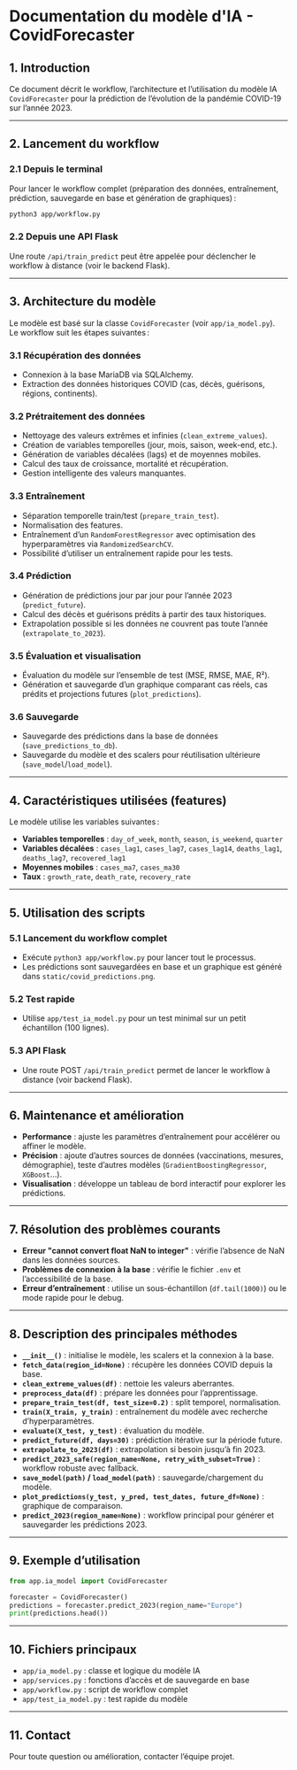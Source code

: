 # Documentation du modèle d'IA - CovidForecaster

## 1. Introduction

Ce document décrit le workflow, l’architecture et l’utilisation du modèle IA `CovidForecaster` pour la prédiction de l’évolution de la pandémie COVID-19 sur l’année 2023.

---

## 2. Lancement du workflow

### 2.1 Depuis le terminal

Pour lancer le workflow complet (préparation des données, entraînement, prédiction, sauvegarde en base et génération de graphiques) :

```bash
python3 app/workflow.py
```

### 2.2 Depuis une API Flask

Une route `/api/train_predict` peut être appelée pour déclencher le workflow à distance (voir le backend Flask).

---

## 3. Architecture du modèle

Le modèle est basé sur la classe `CovidForecaster` (voir `app/ia_model.py`).  
Le workflow suit les étapes suivantes :

### 3.1 Récupération des données

- Connexion à la base MariaDB via SQLAlchemy.
- Extraction des données historiques COVID (cas, décès, guérisons, régions, continents).

### 3.2 Prétraitement des données

- Nettoyage des valeurs extrêmes et infinies (`clean_extreme_values`).
- Création de variables temporelles (jour, mois, saison, week-end, etc.).
- Génération de variables décalées (lags) et de moyennes mobiles.
- Calcul des taux de croissance, mortalité et récupération.
- Gestion intelligente des valeurs manquantes.

### 3.3 Entraînement

- Séparation temporelle train/test (`prepare_train_test`).
- Normalisation des features.
- Entraînement d’un `RandomForestRegressor` avec optimisation des hyperparamètres via `RandomizedSearchCV`.
- Possibilité d’utiliser un entraînement rapide pour les tests.

### 3.4 Prédiction

- Génération de prédictions jour par jour pour l’année 2023 (`predict_future`).
- Calcul des décès et guérisons prédits à partir des taux historiques.
- Extrapolation possible si les données ne couvrent pas toute l’année (`extrapolate_to_2023`).

### 3.5 Évaluation et visualisation

- Évaluation du modèle sur l’ensemble de test (MSE, RMSE, MAE, R²).
- Génération et sauvegarde d’un graphique comparant cas réels, cas prédits et projections futures (`plot_predictions`).

### 3.6 Sauvegarde

- Sauvegarde des prédictions dans la base de données (`save_predictions_to_db`).
- Sauvegarde du modèle et des scalers pour réutilisation ultérieure (`save_model`/`load_model`).

---

## 4. Caractéristiques utilisées (features)

Le modèle utilise les variables suivantes :

- **Variables temporelles** : `day_of_week`, `month`, `season`, `is_weekend`, `quarter`
- **Variables décalées** : `cases_lag1`, `cases_lag7`, `cases_lag14`, `deaths_lag1`, `deaths_lag7`, `recovered_lag1`
- **Moyennes mobiles** : `cases_ma7`, `cases_ma30`
- **Taux** : `growth_rate`, `death_rate`, `recovery_rate`

---

## 5. Utilisation des scripts

### 5.1 Lancement du workflow complet

- Exécute `python3 app/workflow.py` pour lancer tout le processus.
- Les prédictions sont sauvegardées en base et un graphique est généré dans `static/covid_predictions.png`.

### 5.2 Test rapide

- Utilise `app/test_ia_model.py` pour un test minimal sur un petit échantillon (100 lignes).

### 5.3 API Flask

- Une route POST `/api/train_predict` permet de lancer le workflow à distance (voir backend Flask).

---

## 6. Maintenance et amélioration

- **Performance** : ajuste les paramètres d’entraînement pour accélérer ou affiner le modèle.
- **Précision** : ajoute d’autres sources de données (vaccinations, mesures, démographie), teste d’autres modèles (`GradientBoostingRegressor`, `XGBoost`…).
- **Visualisation** : développe un tableau de bord interactif pour explorer les prédictions.

---

## 7. Résolution des problèmes courants

- **Erreur "cannot convert float NaN to integer"** : vérifie l’absence de NaN dans les données sources.
- **Problèmes de connexion à la base** : vérifie le fichier `.env` et l’accessibilité de la base.
- **Erreur d’entraînement** : utilise un sous-échantillon (`df.tail(1000)`) ou le mode rapide pour le debug.

---

## 8. Description des principales méthodes

- **`__init__()`** : initialise le modèle, les scalers et la connexion à la base.
- **`fetch_data(region_id=None)`** : récupère les données COVID depuis la base.
- **`clean_extreme_values(df)`** : nettoie les valeurs aberrantes.
- **`preprocess_data(df)`** : prépare les données pour l’apprentissage.
- **`prepare_train_test(df, test_size=0.2)`** : split temporel, normalisation.
- **`train(X_train, y_train)`** : entraînement du modèle avec recherche d’hyperparamètres.
- **`evaluate(X_test, y_test)`** : évaluation du modèle.
- **`predict_future(df, days=30)`** : prédiction itérative sur la période future.
- **`extrapolate_to_2023(df)`** : extrapolation si besoin jusqu’à fin 2023.
- **`predict_2023_safe(region_name=None, retry_with_subset=True)`** : workflow robuste avec fallback.
- **`save_model(path)` / `load_model(path)`** : sauvegarde/chargement du modèle.
- **`plot_predictions(y_test, y_pred, test_dates, future_df=None)`** : graphique de comparaison.
- **`predict_2023(region_name=None)`** : workflow principal pour générer et sauvegarder les prédictions 2023.

---

## 9. Exemple d’utilisation

```python
from app.ia_model import CovidForecaster

forecaster = CovidForecaster()
predictions = forecaster.predict_2023(region_name="Europe")
print(predictions.head())
```

---

## 10. Fichiers principaux

- `app/ia_model.py` : classe et logique du modèle IA
- `app/services.py` : fonctions d’accès et de sauvegarde en base
- `app/workflow.py` : script de workflow complet
- `app/test_ia_model.py` : test rapide du modèle

---

## 11. Contact

Pour toute question ou amélioration, contacter l’équipe projet.
